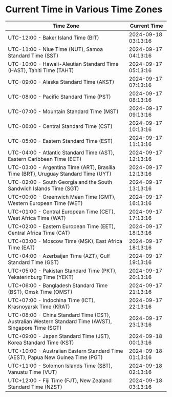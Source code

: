 # Current Time in Various Time Zones

| Time Zone | Current Time |
|-----------|--------------|
| UTC-12:00 - Baker Island Time (BIT) | 2024-09-18 03:13:16 |
| UTC-11:00 - Niue Time (NUT), Samoa Standard Time (SST) | 2024-09-17 04:13:16 |
| UTC-10:00 - Hawaii-Aleutian Standard Time (HAST), Tahiti Time (TAHT) | 2024-09-17 05:13:16 |
| UTC-09:00 - Alaska Standard Time (AKST) | 2024-09-17 07:13:16 |
| UTC-08:00 - Pacific Standard Time (PST) | 2024-09-17 08:13:16 |
| UTC-07:00 - Mountain Standard Time (MST) | 2024-09-17 09:13:16 |
| UTC-06:00 - Central Standard Time (CST) | 2024-09-17 10:13:16 |
| UTC-05:00 - Eastern Standard Time (EST) | 2024-09-17 11:13:16 |
| UTC-04:00 - Atlantic Standard Time (AST), Eastern Caribbean Time (ECT) | 2024-09-17 12:13:16 |
| UTC-03:00 - Argentina Time (ART), Brasília Time (BRT), Uruguay Standard Time (UYT) | 2024-09-17 12:13:16 |
| UTC-02:00 - South Georgia and the South Sandwich Islands Time (SGT) | 2024-09-17 13:13:16 |
| UTC±00:00 - Greenwich Mean Time (GMT), Western European Time (WET) | 2024-09-17 16:13:16 |
| UTC+01:00 - Central European Time (CET), West Africa Time (WAT) | 2024-09-17 17:13:16 |
| UTC+02:00 - Eastern European Time (EET), Central Africa Time (CAT) | 2024-09-17 18:13:16 |
| UTC+03:00 - Moscow Time (MSK), East Africa Time (EAT) | 2024-09-17 18:13:16 |
| UTC+04:00 - Azerbaijan Time (AZT), Gulf Standard Time (GST) | 2024-09-17 19:13:16 |
| UTC+05:00 - Pakistan Standard Time (PKT), Yekaterinburg Time (YEKT) | 2024-09-17 20:13:16 |
| UTC+06:00 - Bangladesh Standard Time (BST), Omsk Time (OMST) | 2024-09-17 21:13:16 |
| UTC+07:00 - Indochina Time (ICT), Krasnoyarsk Time (KRAT) | 2024-09-17 22:13:16 |
| UTC+08:00 - China Standard Time (CST), Australian Western Standard Time (AWST), Singapore Time (SGT) | 2024-09-17 23:13:16 |
| UTC+09:00 - Japan Standard Time (JST), Korea Standard Time (KST) | 2024-09-18 00:13:16 |
| UTC+10:00 - Australian Eastern Standard Time (AEST), Papua New Guinea Time (PGT) | 2024-09-18 01:13:16 |
| UTC+11:00 - Solomon Islands Time (SBT), Vanuatu Time (VUT) | 2024-09-18 02:13:16 |
| UTC+12:00 - Fiji Time (FJT), New Zealand Standard Time (NZST) | 2024-09-18 03:13:16 |
